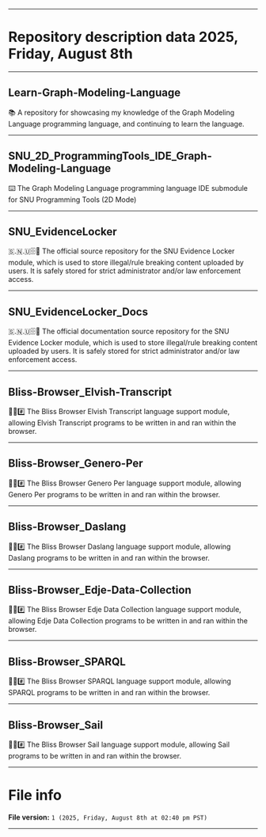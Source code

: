 
***

# Repository description data 2025, Friday, August 8th

---

## Learn-Graph-Modeling-Language

📚️ A repository for showcasing my knowledge of the Graph Modeling Language programming language, and continuing to learn the language. 

---

## SNU_2D_ProgrammingTools_IDE_Graph-Modeling-Language

⌨️ The Graph Modeling Language programming language IDE submodule for SNU Programming Tools (2D Mode)

---

## SNU_EvidenceLocker

🇸.🇳.🇺🗄️💾️ The official source repository for the SNU Evidence Locker module, which is used to store illegal/rule breaking content uploaded by users. It is safely stored for strict administrator and/or law enforcement access.

---

## SNU_EvidenceLocker_Docs

🇸.🇳.🇺🗄️📖️ The official documentation source repository for the SNU Evidence Locker module, which is used to store illegal/rule breaking content uploaded by users. It is safely stored for strict administrator and/or law enforcement access.

---

## Bliss-Browser_Elvish-Transcript

🌳️🌐️#️⃣️ The Bliss Browser Elvish Transcript language support module, allowing Elvish Transcript programs to be written in and ran within the browser.

---

## Bliss-Browser_Genero-Per

🌳️🌐️#️⃣️ The Bliss Browser Genero Per language support module, allowing Genero Per programs to be written in and ran within the browser.

---

## Bliss-Browser_Daslang

🌳️🌐️#️⃣️ The Bliss Browser Daslang language support module, allowing Daslang programs to be written in and ran within the browser.

---

## Bliss-Browser_Edje-Data-Collection

🌳️🌐️#️⃣️ The Bliss Browser Edje Data Collection language support module, allowing Edje Data Collection programs to be written in and ran within the browser.

---

## Bliss-Browser_SPARQL

🌳️🌐️#️⃣️ The Bliss Browser SPARQL language support module, allowing SPARQL programs to be written in and ran within the browser.

---

## Bliss-Browser_Sail

🌳️🌐️#️⃣️ The Bliss Browser Sail language support module, allowing Sail programs to be written in and ran within the browser.

***

# File info

**File version:** `1 (2025, Friday, August 8th at 02:40 pm PST)`

***

